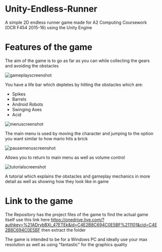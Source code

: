 # Unity-Endless-Runner
A simple 2D endless runner game made for A2 Computing Coursework (OCR F454 2015-16) using the Unity Engine 

# Features of the game 
The aim of the game is to go as far as you can while collecting the gears and avoiding the obstacles 

![gameplayscreenshot](https://user-images.githubusercontent.com/25298340/30711154-c2355224-9eff-11e7-84a1-0206d0f17846.png)

You have a life bar which depletes by hitting the obstacles which are:
* Spikes
* Barrels
* Android Robots 
* Swinging Axes 
* Acid 

![menuscreenshot](https://user-images.githubusercontent.com/25298340/30711157-c23d2bca-9eff-11e7-81ae-31cbce420f44.png)

The main menu is used by moving the character and jumping to the option you want similar to how mario hits a brick 

![pausemenuscreenshot](https://user-images.githubusercontent.com/25298340/30711155-c23671e0-9eff-11e7-8eb7-6e04fdc39293.png)

Allows you to return to main menu as well as volume control 

![tutorialscreenshot](https://user-images.githubusercontent.com/25298340/30711156-c237658c-9eff-11e7-8f4a-b2d44977503f.png)

A tutorial which explains the obstacles and gameplay mechanics in more detail as well as showing how they look like in game

# Link to the game
The Repository has the project files of the game to find the actual game itself use this link here 
https://onedrive.live.com/?authkey=%21ADrybBXj_47ETEk&id=C4E2B8C694C0E5BF%211101&cid=C4E2B8C694C0E5BF then extract the folder 

The game is intended to be for a Windows PC and ideally use your max resolution as well as using "fantastic" for the graphics quality
